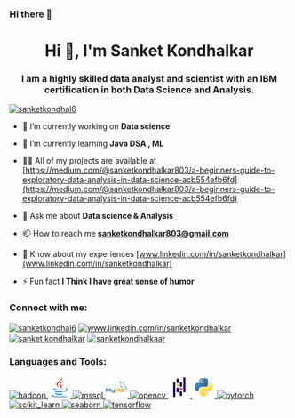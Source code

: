 ### Hi there 👋

<!--
**thesksk/thesksk** is a ✨ _special_ ✨ repository because its `README.md` (this file) appears on your GitHub profile.

Here are some ideas to get you started:

- 🔭 I’m currently working on ...
- 🌱 I’m currently learning ...
- 👯 I’m looking to collaborate on ...
- 🤔 I’m looking for help with ...
- 💬 Ask me about ...
- 📫 How to reach me: ...
- 😄 Pronouns: ...
- ⚡ Fun fact: ...
-->

<h1 align="center">Hi 👋, I'm Sanket Kondhalkar</h1>
<h3 align="center">I am a highly skilled data analyst and scientist with an IBM certification in both Data Science and Analysis.</h3>


<p align="left"> <a href="https://twitter.com/sanketkondhal6" target="blank"><img src="https://img.shields.io/twitter/follow/sanketkondhal6?logo=twitter&style=for-the-badge" alt="sanketkondhal6" /></a> </p>

- 🔭 I’m currently working on **Data science**

- 🌱 I’m currently learning **Java DSA , ML**

- 👨‍💻 All of my projects are available at [https://medium.com/@sanketkondhalkar803/a-beginners-guide-to-exploratory-data-analysis-in-data-science-acb554efb6fd](https://medium.com/@sanketkondhalkar803/a-beginners-guide-to-exploratory-data-analysis-in-data-science-acb554efb6fd)

- 💬 Ask me about **Data science & Analysis**

- 📫 How to reach me **sanketkondhalkar803@gmail.com**

- 📄 Know about my experiences [www.linkedin.com/in/sanketkondhalkar](www.linkedin.com/in/sanketkondhalkar)

- ⚡ Fun fact **I Think I have great sense of humor**

<h3 align="left">Connect with me:</h3>
<p align="left">
<a href="https://twitter.com/sanketkondhal6" target="blank"><img align="center" src="https://raw.githubusercontent.com/rahuldkjain/github-profile-readme-generator/master/src/images/icons/Social/twitter.svg" alt="sanketkondhal6" height="30" width="40" /></a>
<a href="https://linkedin.com/in/www.linkedin.com/in/sanketkondhalkar" target="blank"><img align="center" src="https://raw.githubusercontent.com/rahuldkjain/github-profile-readme-generator/master/src/images/icons/Social/linked-in-alt.svg" alt="www.linkedin.com/in/sanketkondhalkar" height="30" width="40" /></a>
<a href="https://fb.com/sanket kondhalkar" target="blank"><img align="center" src="https://raw.githubusercontent.com/rahuldkjain/github-profile-readme-generator/master/src/images/icons/Social/facebook.svg" alt="sanket kondhalkar" height="30" width="40" /></a>
<a href="https://instagram.com/sanketkondhalkaar" target="blank"><img align="center" src="https://raw.githubusercontent.com/rahuldkjain/github-profile-readme-generator/master/src/images/icons/Social/instagram.svg" alt="sanketkondhalkaar" height="30" width="40" /></a>
</p>

<h3 align="left">Languages and Tools:</h3>
<p align="left"> <a href="https://hadoop.apache.org/" target="_blank" rel="noreferrer"> <img src="https://www.vectorlogo.zone/logos/apache_hadoop/apache_hadoop-icon.svg" alt="hadoop" width="40" height="40"/> </a> <a href="https://www.java.com" target="_blank" rel="noreferrer"> <img src="https://raw.githubusercontent.com/devicons/devicon/master/icons/java/java-original.svg" alt="java" width="40" height="40"/> </a> <a href="https://www.microsoft.com/en-us/sql-server" target="_blank" rel="noreferrer"> <img src="https://www.svgrepo.com/show/303229/microsoft-sql-server-logo.svg" alt="mssql" width="40" height="40"/> </a> <a href="https://www.mysql.com/" target="_blank" rel="noreferrer"> <img src="https://raw.githubusercontent.com/devicons/devicon/master/icons/mysql/mysql-original-wordmark.svg" alt="mysql" width="40" height="40"/> </a> <a href="https://opencv.org/" target="_blank" rel="noreferrer"> <img src="https://www.vectorlogo.zone/logos/opencv/opencv-icon.svg" alt="opencv" width="40" height="40"/> </a> <a href="https://pandas.pydata.org/" target="_blank" rel="noreferrer"> <img src="https://raw.githubusercontent.com/devicons/devicon/2ae2a900d2f041da66e950e4d48052658d850630/icons/pandas/pandas-original.svg" alt="pandas" width="40" height="40"/> </a> <a href="https://www.python.org" target="_blank" rel="noreferrer"> <img src="https://raw.githubusercontent.com/devicons/devicon/master/icons/python/python-original.svg" alt="python" width="40" height="40"/> </a> <a href="https://pytorch.org/" target="_blank" rel="noreferrer"> <img src="https://www.vectorlogo.zone/logos/pytorch/pytorch-icon.svg" alt="pytorch" width="40" height="40"/> </a> <a href="https://scikit-learn.org/" target="_blank" rel="noreferrer"> <img src="https://upload.wikimedia.org/wikipedia/commons/0/05/Scikit_learn_logo_small.svg" alt="scikit_learn" width="40" height="40"/> </a> <a href="https://seaborn.pydata.org/" target="_blank" rel="noreferrer"> <img src="https://seaborn.pydata.org/_images/logo-mark-lightbg.svg" alt="seaborn" width="40" height="40"/> </a> <a href="https://www.tensorflow.org" target="_blank" rel="noreferrer"> <img src="https://www.vectorlogo.zone/logos/tensorflow/tensorflow-icon.svg" alt="tensorflow" width="40" height="40"/> </a> </p>
